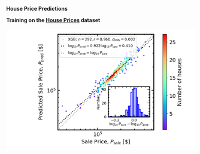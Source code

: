 
**House Price Predictions**

**Training on the [House Prices](https://www.kaggle.com/competitions/home-data-for-ml-course/data) dataset**

![](https://raw.githubusercontent.com/steviecurran/house-prices/refs/heads/main/hp-XGB.png)
